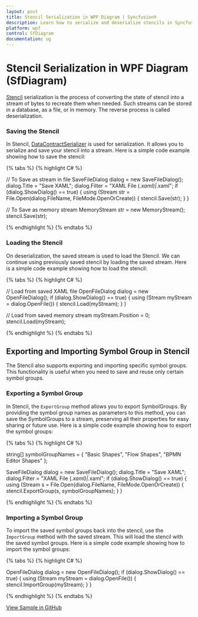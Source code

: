 ```yaml
---
layout: post
title: Stencil Serialization in WPF Diagram | Syncfusion®
description: Learn how to serialize and deserialize stencils in Syncfusion WPF Diagram (SfDiagram) control, including individual symbol groups.
platform: wpf
control: SfDiagram
documentation: ug
---
```


# Stencil Serialization in WPF Diagram (SfDiagram)

[Stencil](https://help.syncfusion.com/cr/wpf/Syncfusion.UI.Xaml.Diagram.Stencil.html) serialization is the process of converting the state of stencil into a stream of bytes to recreate them when needed. Such streams can be stored in a database, as a file, or in memory. The reverse process is called deserialization.

### Saving the Stencil

In Stencil, [DataContractSerializer](https://learn.microsoft.com/en-us/dotnet/api/system.runtime.serialization.datacontractserializer?view=net-8.0) is used for serialization. It allows you to serialize and save your stencil into a stream. Here is a simple code example showing how to save the stencil:

{% tabs %}
{% highlight C# %}

// To Save as stream in file
SaveFileDialog dialog = new SaveFileDialog();
dialog.Title = "Save XAML";
dialog.Filter = "XAML File (*.xaml)|*.xaml";
if (dialog.ShowDialog() == true)
{
    using (Stream str = File.Open(dialog.FileName, FileMode.OpenOrCreate))
    {
        stencil.Save(str);
    }
}

// To Save as memory stream
MemoryStream str = new MemoryStream();
stencil.Save(str);

{% endhighlight %}
{% endtabs %}

### Loading the Stencil

On deserialization, the saved stream is used to load the Stencil. We can continue using previously saved stencil by loading the saved stream. Here is a simple code example showing how to load the stencil:

{% tabs %}
{% highlight C# %}

// Load from saved XAML file
OpenFileDialog dialog = new OpenFileDialog();
if (dialog.ShowDialog() == true)
{
    using (Stream myStream = dialog.OpenFile())
    {
        stencil.Load(myStream);
    }
}

// Load from saved memory stream
myStream.Position = 0;
stencil.Load(myStream);

{% endhighlight %}
{% endtabs %}

## Exporting and Importing Symbol Group in Stencil

The Stencil also supports exporting and importing specific symbol groups. This functionality is useful when you need to save and reuse only certain symbol groups.

### Exporting a Symbol Group

In Stencil, the `ExportGroup` method allows you to export SymbolGroups. By providing the symbol group names as parameters to this method, you can save the SymbolGroups to a stream, preserving all their properties for easy sharing or future use. Here is a simple code example showing how to export the symbol groups:

{% tabs %}
{% highlight C# %}

string[] symbolGroupNames = { "Basic Shapes", "Flow Shapes", "BPMN Editor Shapes" };

SaveFileDialog dialog = new SaveFileDialog();
dialog.Title = "Save XAML";
dialog.Filter = "XAML File (*.xaml)|*.xaml";
if (dialog.ShowDialog() == true)
{
    using (Stream s = File.Open(dialog.FileName, FileMode.OpenOrCreate))
    {
        stencil.ExportGroup(s, symbolGroupNames);
    }
}

{% endhighlight %}
{% endtabs %}

### Importing a Symbol Group

To import the saved symbol groups back into the stencil, use the `ImportGroup` method with the saved stream. This will load the stencil with the saved symbol groups. Here is a simple code example showing how to import the symbol groups:

{% tabs %}
{% highlight C# %}

OpenFileDialog dialog = new OpenFileDialog();
if (dialog.ShowDialog() == true)
{
    using (Stream myStream = dialog.OpenFile())
    {
        stencil.ImportGroup(myStream);
    }
}

{% endhighlight %}
{% endtabs %}


[View Sample in GitHub](https://github.com/SyncfusionExamples/WPF-Diagram-Examples/tree/master/Samples/Stencil/SymbolGroupSerialize)
